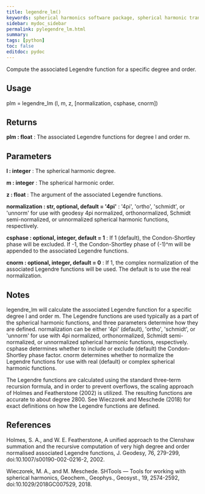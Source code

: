 ```yaml
---
title: legendre_lm()
keywords: spherical harmonics software package, spherical harmonic transform, legendre functions, multitaper spectral analysis, fortran, Python, gravity, magnetic field
sidebar: mydoc_sidebar
permalink: pylegendre_lm.html
summary:
tags: [python]
toc: false
editdoc: pydoc
---
```


Compute the associated Legendre function for a specific degree and order.

## Usage

plm = legendre_lm (l, m, z, [normalization, csphase, cnorm])

## Returns

**plm : float**
:   The associated Legendre functions for degree l and order m.

## Parameters

**l : integer**
:   The spherical harmonic degree.

**m : integer**
:   The spherical harmonic order.

**z : float**
:   The argument of the associated Legendre functions.

**normalization : str, optional, default = '4pi'**
:   '4pi', 'ortho', 'schmidt', or 'unnorm' for use with geodesy 4pi normalized, orthonormalized, Schmidt semi-normalized, or unnormalized spherical harmonic functions, respectively.

**csphase : optional, integer, default = 1**
:   If 1 (default), the Condon-Shortley phase will be excluded. If -1, the Condon-Shortley phase of (-1)^m will be appended to the associated Legendre functions.

**cnorm : optional, integer, default = 0**
:   If 1, the complex normalization of the associated Legendre functions will be used. The default is to use the real normalization.

## Notes

legendre_lm will calculate the associated Legendre function for a specific
degree l and order m. The Legendre functions are used typically as a part
of the spherical harmonic functions, and three parameters determine how
they are defined. normalization can be either '4pi' (default), 'ortho',
'schmidt', or 'unnorm' for use with 4pi normalized, orthonormalized,
Schmidt semi-normalized, or unnormalized spherical harmonic functions,
respectively. csphase determines whether to include or exclude (default)
the Condon-Shortley phase factor. cnorm determines whether to normalize
the Legendre functions for use with real (default) or complex spherical
harmonic functions.

The Legendre functions are calculated using the standard three-term
recursion formula, and in order to prevent overflows, the scaling approach
of Holmes and Featherstone (2002) is utilized. The resulting functions are
accurate to about degree 2800. See Wieczorek and Meschede (2018) for exact
definitions on how the Legendre functions are defined.

## References

Holmes, S. A., and W. E. Featherstone, A unified approach to the Clenshaw
summation and the recursive computation of very high degree and order
normalised associated Legendre functions, J. Geodesy, 76, 279-299,
doi:10.1007/s00190-002-0216-2, 2002.

Wieczorek, M. A., and M. Meschede. SHTools — Tools for working with
spherical harmonics, Geochem., Geophys., Geosyst., 19, 2574-2592,
doi:10.1029/2018GC007529, 2018.
    
